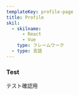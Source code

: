 ```yaml
---
templateKey: profile-page
title: Profile
skil:
  - skilname:
      - React
      - Vue
    type: フレームワーク
  - type: 言語
---
```


### Test
テスト確認用
